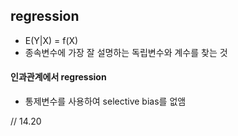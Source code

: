 ## regression
* E(Y|X) = f(X)
* 종속변수에 가장 잘 설명하는 독립변수와 계수를 찾는 것

#### 인과관계에서 regression
* 통제변수를 사용하여 selective bias를 없앰

// 14.20
